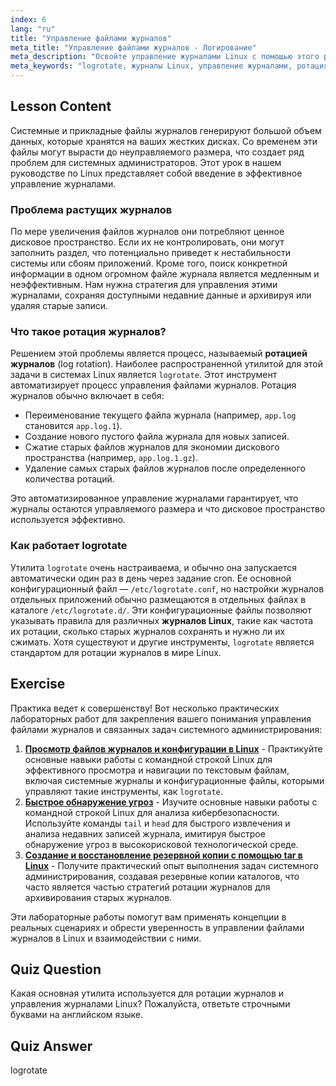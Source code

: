 ```yaml
---
index: 6
lang: "ru"
title: "Управление файлами журналов"
meta_title: "Управление файлами журналов - Логирование"
meta_description: "Освойте управление журналами Linux с помощью этого руководства для начинающих по logrotate. Узнайте, как ротация журналов экономит место на диске, как ее настроить и поддерживать порядок в системных журналах."
meta_keywords: "logrotate, журналы Linux, управление журналами, ротация журналов, руководство Linux, начинающий, гайд, место на диске"
---
```


## Lesson Content

Системные и прикладные файлы журналов генерируют большой объем данных, которые хранятся на ваших жестких дисках. Со временем эти файлы могут вырасти до неуправляемого размера, что создает ряд проблем для системных администраторов. Этот урок в нашем руководстве по Linux представляет собой введение в эффективное управление журналами.

### Проблема растущих журналов

По мере увеличения файлов журналов они потребляют ценное дисковое пространство. Если их не контролировать, они могут заполнить раздел, что потенциально приведет к нестабильности системы или сбоям приложений. Кроме того, поиск конкретной информации в одном огромном файле журнала является медленным и неэффективным. Нам нужна стратегия для управления этими журналами, сохраняя доступными недавние данные и архивируя или удаляя старые записи.

### Что такое ротация журналов?

Решением этой проблемы является процесс, называемый **ротацией журналов** (log rotation). Наиболее распространенной утилитой для этой задачи в системах Linux является `logrotate`. Этот инструмент автоматизирует процесс управления файлами журналов. Ротация журналов обычно включает в себя:

- Переименование текущего файла журнала (например, `app.log` становится `app.log.1`).
- Создание нового пустого файла журнала для новых записей.
- Сжатие старых файлов журналов для экономии дискового пространства (например, `app.log.1.gz`).
- Удаление самых старых файлов журналов после определенного количества ротаций.

Это автоматизированное управление журналами гарантирует, что журналы остаются управляемого размера и что дисковое пространство используется эффективно.

### Как работает logrotate

Утилита `logrotate` очень настраиваема, и обычно она запускается автоматически один раз в день через задание cron. Ее основной конфигурационный файл — `/etc/logrotate.conf`, но настройки журналов отдельных приложений обычно размещаются в отдельных файлах в каталоге `/etc/logrotate.d/`. Эти конфигурационные файлы позволяют указывать правила для различных **журналов Linux**, такие как частота их ротации, сколько старых журналов сохранять и нужно ли их сжимать. Хотя существуют и другие инструменты, `logrotate` является стандартом для ротации журналов в мире Linux.

## Exercise

Практика ведет к совершенству! Вот несколько практических лабораторных работ для закрепления вашего понимания управления файлами журналов и связанных задач системного администрирования:

1. **[Просмотр файлов журналов и конфигурации в Linux](https://labex.io/ru/labs/linux-viewing-log-and-configuration-files-in-linux-387914)** - Практикуйте основные навыки работы с командной строкой Linux для эффективного просмотра и навигации по текстовым файлам, включая системные журналы и конфигурационные файлы, которыми управляют такие инструменты, как `logrotate`.
2. **[Быстрое обнаружение угроз](https://labex.io/ru/labs/linux-rapid-threat-detection-387930)** - Изучите основные навыки работы с командной строкой Linux для анализа кибербезопасности. Используйте команды `tail` и `head` для быстрого извлечения и анализа недавних записей журнала, имитируя быстрое обнаружение угроз в высокорисковой технологической среде.
3. **[Создание и восстановление резервной копии с помощью tar в Linux](https://labex.io/ru/labs/comptia-create-and-restore-a-backup-with-tar-in-linux-590843)** - Получите практический опыт выполнения задач системного администрирования, создавая резервные копии каталогов, что часто является частью стратегий ротации журналов для архивирования старых журналов.

Эти лабораторные работы помогут вам применять концепции в реальных сценариях и обрести уверенность в управлении файлами журналов в Linux и взаимодействии с ними.

## Quiz Question

Какая основная утилита используется для ротации журналов и управления журналами Linux? Пожалуйста, ответьте строчными буквами на английском языке.

## Quiz Answer

logrotate
